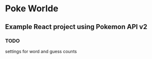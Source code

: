 # Poke Worlde

## Example React project using Pokemon API v2

### TODO
settings for word and guess counts